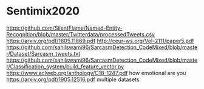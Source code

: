 # Sentimix2020
https://github.com/SilentFlame/Named-Entity-Recognition/blob/master/Twitterdata/processedTweets.csv
https://arxiv.org/pdf/1805.11869.pdf
http://ceur-ws.org/Vol-2111/paper5.pdf
https://github.com/sahilswami96/SarcasmDetection_CodeMixed/blob/master/Dataset/Sarcasm_tweets.txt
https://github.com/sahilswami96/SarcasmDetection_CodeMixed/blob/master/Classification_system/build_feature_vector.py
https://www.aclweb.org/anthology/C18-1247.pdf how emotional are you
https://arxiv.org/pdf/1905.12516.pdf multiple datasets 

